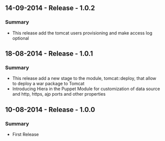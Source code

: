 ## 14-09-2014 - Release - 1.0.2
### Summary
- This release add the tomcat users provisioning and make access log optional

## 18-08-2014 - Release - 1.0.1
### Summary
- This release add a new stage to the module, tomcat::deploy, that allow to deploy a war package to Tomcat
- Introducing Hiera in the Puppet Module for customization of data source and http, https, ajp ports and other properties

## 10-08-2014 - Release - 1.0.0
### Summary
- First Release
